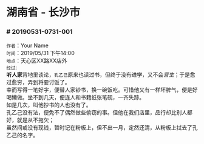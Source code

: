 # 湖南省 - 长沙市

### # 20190531-0731-001
`作者`：Your Name</br>
`时间`：2019/05/31 下午14:00</br>
`地点`：天心区XX路XX店外</br>
`经过`:</br>
    **听人家**背地里谈论，`孔乙己`原来也读过书，但终于没有~~进学~~，又不会*营生*；于是愈过愈穷，弄到将要讨饭了。</br>
幸而写得一笔好字，便替人家钞书，换一碗饭吃。可惜他又有一样坏脾气，便是好喝懒做。坐不到几天，便连人和书籍纸张笔砚，一齐失踪。</br>
    如是几次，叫他抄书的人也没有了。</br>
    孔乙己没有法，便免不了偶然做些偷窃的事。但他在我们店里，品行却比别人都好，就是从不拖欠；</br>
虽然间或没有现钱，暂时记在粉板上，但不出一月，定然还清，从粉板上拭去了孔乙己的名字。

</br>
